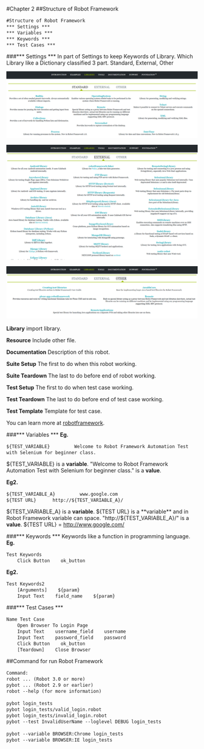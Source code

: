 #Chapter 2
##Structure of Robot Framework

```
#Structure of Robot Framework
*** Settings ***
*** Variables ***
*** Keywords ***
*** Test Cases ***
```

###*** Settings ***
In part of Settings to keep Keywords of Library. Which Library like a Dictionary classified 3 part. Standard, External, Other

![Libraries Standard](/images/libraries-standard.png)

![Libraries External](/images/libraries-external.png)

![Libraries Other](/images/libraries-other.png)

**Library** import library.

**Resource** Include other file.

**Documentation** Description of this robot.

**Suite Setup** The first to do when this robot working.

**Suite Teardown** The last to do before end of robot working.

**Test Setup** The first to do when test case working.

**Test Teardown** The last to do before end of test case working.

**Test Template** Template for test case.

You can learn more at [robotframework](http://robotframework.org/#libraries).

###*** Variables ***
**Eg.**
```
${TEST_VARIABLE}         Welcome to Robot Framework Automation Test with Selenium for beginner class.
```
${TEST_VARIABLE} is a **variable**.
"Welcome to Robot Framework Automation Test with Selenium for beginner class." is a **value**.

**Eg2.**
```
${TEST_VARIABLE_A}         www.google.com
${TEST URL}      http://${TEST_VARIABLE_A}/
```
${TEST_VARIABLE_A} is a **variable**.
${TEST URL} is a **variable** and in Robot Framework variable can space.
"http://${TEST_VARIABLE_A}/" is a **value**.
${TEST URL} = http://www.google.com/

###*** Keywords ***
Keywords like a function in programming language.
**Eg.**
```
Test Keywords
    Click Button    ok_button
```
**Eg2.**
```
Test Keywords2
    [Arguments]    ${param}
    Input Text    field_name    ${param}
```
###*** Test Cases ***
```
Name Test Case
    Open Browser To Login Page
    Input Text    username_field    username
    Input Text    password_field    password
    Click Button    ok_button
    [Teardown]    Close Browser
```

##Command for run Robot Framework
```
Command:
robot ... (Robot 3.0 or more)
pybot ... (Robot 2.9 or earlier)
robot --help (for more information)

pybot login_tests
pybot login_tests/valid_login.robot
pybot login_tests/invalid_login.robot
pybot --test InvalidUserName --loglevel DEBUG login_tests

pybot --variable BROWSER:Chrome login_tests
pybot --variable BROWSER:IE login_tests
```
